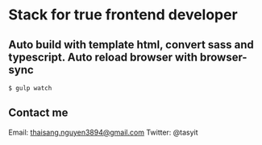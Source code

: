 # Stack for true frontend developer 
## Auto build with template html, convert sass and typescript. Auto reload browser with browser-sync

```
$ gulp watch
```

## Contact me
Email: thaisang.nguyen3894@gmail.com
Twitter: @tasyit
